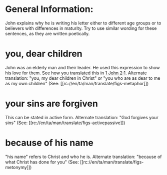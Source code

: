 # General Information:

John explains why he is writing his letter either to different age groups or to believers with differences in maturity. Try to use similar wording for these sentences, as they are written poetically.

# you, dear children

John was an elderly man and their leader. He used this expression to show his love for them. See how you translated this in [1 John 2:1](./01.md). Alternate translation: "you, my dear children in Christ" or "you who are as dear to me as my own children" (See: [[rc://en/ta/man/translate/figs-metaphor]])

# your sins are forgiven

This can be stated in active form. Alternate translation: "God forgives your sins" (See: [[rc://en/ta/man/translate/figs-activepassive]])

# because of his name

"his name" refers to Christ and who he is. Alternate translation: "because of what Christ has done for you" (See: [[rc://en/ta/man/translate/figs-metonymy]])

